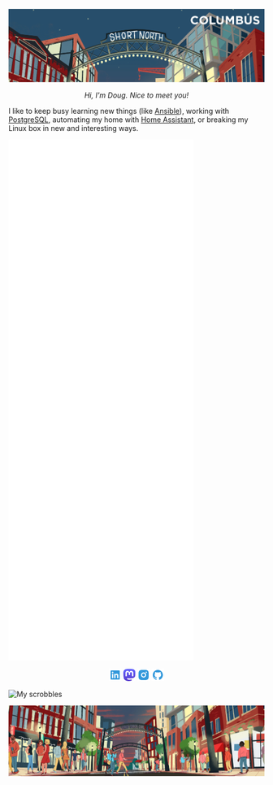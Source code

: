 ![](https://raw.githubusercontent.com/hunleyd/hunleyd/master/hero_header.jpg)

<p align=center>
<i>Hi, I'm Doug. Nice to meet you!</i>
</p>

I like to keep busy learning new things (like [Ansible](https://www.ansible.com/)), working with [PostgreSQL](https://www.postgresql.org/), automating my home with [Home Assistant](https://www.home-assistant.io/), or breaking my Linux box in new and interesting ways.

![Metrics](https://raw.githubusercontent.com/hunleyd/hunleyd/master/github-metrics.svg)

<p align=center>
<a href="https://www.linkedin.com/in/dhunley"><img src="https://raw.githubusercontent.com/hunleyd/hunleyd/master/linkedin-box-fill.png"></a> <a rel="me" href="https://fosstodon.org/@hunleyd"><img src="https://raw.githubusercontent.com/hunleyd/hunleyd/master/mastodon.svg" width="24" height="24"></a> <a href="https://www.instagram.com/doughunley"><img src="https://raw.githubusercontent.com/hunleyd/hunleyd/master/instagram-fill.png"></a> <a href="https://github.com/hunleyd"><img src="https://raw.githubusercontent.com/hunleyd/hunleyd/master/github-fill.png"></a>
</p>

<div style="margin-left: auto; margin-right: auto; width: 100%">

![My scrobbles](https://lastfm-recently-played.vercel.app/api?user=hunleyd&loved=true&loved_style=3&count=4)
</div>

![](https://raw.githubusercontent.com/hunleyd/hunleyd/master/hero_footer.jpg)

